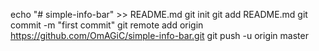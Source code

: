 echo "# simple-info-bar" >> README.md
git init
git add README.md
git commit -m "first commit"
git remote add origin https://github.com/OmAGiC/simple-info-bar.git
git push -u origin master
